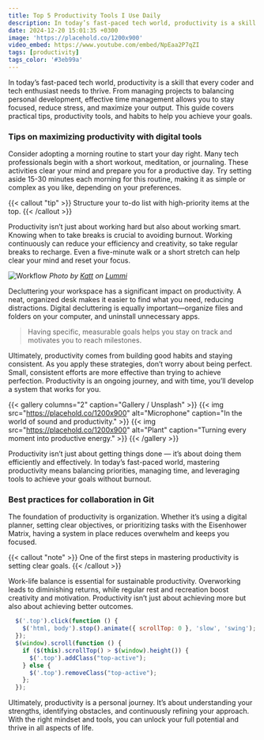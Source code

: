 ```yaml
---
title: Top 5 Productivity Tools I Use Daily
description: In today’s fast-paced tech world, productivity is a skill that every coder and tech enthusiast needs to thrive. From managing projects to balancing personal development, effective time management allows you to stay focused, reduce stress, and maximize your output.
date: 2024-12-20 15:01:35 +0300
image: 'https://placehold.co/1200x900'
video_embed: https://www.youtube.com/embed/NpEaa2P7qZI
tags: [productivity]
tags_color: '#3eb99a'
---
```


In today’s fast-paced tech world, productivity is a skill that every coder and tech enthusiast needs to thrive. From managing projects to balancing personal development, effective time management allows you to stay focused, reduce stress, and maximize your output. This guide covers practical tips, productivity tools, and habits to help you achieve your goals.

### Tips on maximizing productivity with digital tools

Consider adopting a morning routine to start your day right. Many tech professionals begin with a short workout, meditation, or journaling. These activities clear your mind and prepare you for a productive day. Try setting aside 15-30 minutes each morning for this routine, making it as simple or complex as you like, depending on your preferences.

{{< callout "tip" >}}
Structure your to-do list with high-priority items at the top.
{{< /callout >}}

Productivity isn’t just about working hard but also about working smart. Knowing when to take breaks is crucial to avoiding burnout. Working continuously can reduce your efficiency and creativity, so take regular breaks to recharge. Even a five-minute walk or a short stretch can help clear your mind and reset your focus.

![Workflow](https://placehold.co/1200x900)
*Photo by [Katt](https://placehold.co/1200x900) on [Lummi](https://placehold.co/1200x900)*

Decluttering your workspace has a significant impact on productivity. A neat, organized desk makes it easier to find what you need, reducing distractions. Digital decluttering is equally important—organize files and folders on your computer, and uninstall unnecessary apps.

> Having specific, measurable goals helps you stay on track and motivates you to reach milestones.

Ultimately, productivity comes from building good habits and staying consistent. As you apply these strategies, don’t worry about being perfect. Small, consistent efforts are more effective than trying to achieve perfection. Productivity is an ongoing journey, and with time, you’ll develop a system that works for you.

{{< gallery columns="2" caption="Gallery / Unsplash" >}}
  {{< img src="https://placehold.co/1200x900" alt="Microphone" caption="In the world of sound and productivity." >}}
  {{< img src="https://placehold.co/1200x900" alt="Plant" caption="Turning every moment into productive energy." >}}
{{< /gallery >}}

Productivity isn’t just about getting things done — it’s about doing them efficiently and effectively. In today’s fast-paced world, mastering productivity means balancing priorities, managing time, and leveraging tools to achieve your goals without burnout.

### Best practices for collaboration in Git

The foundation of productivity is organization. Whether it’s using a digital planner, setting clear objectives, or prioritizing tasks with the Eisenhower Matrix, having a system in place reduces overwhelm and keeps you focused.

{{< callout "note" >}}
One of the first steps in mastering productivity is setting clear goals.
{{< /callout >}}

Work-life balance is essential for sustainable productivity. Overworking leads to diminishing returns, while regular rest and recreation boost creativity and motivation. Productivity isn’t just about achieving more but also about achieving better outcomes.

```js
  $('.top').click(function () {
    $('html, body').stop().animate({ scrollTop: 0 }, 'slow', 'swing');
  });
  $(window).scroll(function () {
    if ($(this).scrollTop() > $(window).height()) {
      $('.top').addClass("top-active");
    } else {
      $('.top').removeClass("top-active");
    };
  });
```

Ultimately, productivity is a personal journey. It’s about understanding your strengths, identifying obstacles, and continuously refining your approach. With the right mindset and tools, you can unlock your full potential and thrive in all aspects of life.